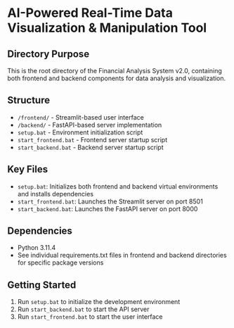 # AI-Powered Real-Time Data Visualization & Manipulation Tool

## Directory Purpose
This is the root directory of the Financial Analysis System v2.0, containing both frontend and backend components for data analysis and visualization.

## Structure
- `/frontend/` - Streamlit-based user interface
- `/backend/` - FastAPI-based server implementation
- `setup.bat` - Environment initialization script
- `start_frontend.bat` - Frontend server startup script
- `start_backend.bat` - Backend server startup script

## Key Files
- `setup.bat`: Initializes both frontend and backend virtual environments and installs dependencies
- `start_frontend.bat`: Launches the Streamlit server on port 8501
- `start_backend.bat`: Launches the FastAPI server on port 8000

## Dependencies
- Python 3.11.4
- See individual requirements.txt files in frontend and backend directories for specific package versions

## Getting Started
1. Run `setup.bat` to initialize the development environment
2. Run `start_backend.bat` to start the API server
3. Run `start_frontend.bat` to start the user interface 